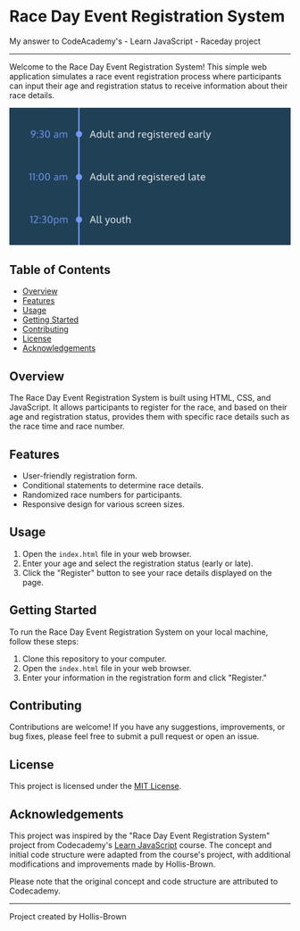 # Race Day Event Registration System
My answer to CodeAcademy's - Learn JavaScript - Raceday project

---

Welcome to the Race Day Event Registration System! This simple web application simulates a race event registration process where participants can input their age and registration status to receive information about their race details.

![Race Day Timeline](Raceday-Timeline.svg)

## Table of Contents

- [Overview](#overview)
- [Features](#features)
- [Usage](#usage)
- [Getting Started](#getting-started)
- [Contributing](#contributing)
- [License](#license)
- [Acknowledgements](#acknowledgements)

## Overview

The Race Day Event Registration System is built using HTML, CSS, and JavaScript. It allows participants to register for the race, and based on their age and registration status, provides them with specific race details such as the race time and race number.

## Features

- User-friendly registration form.
- Conditional statements to determine race details.
- Randomized race numbers for participants.
- Responsive design for various screen sizes.

## Usage

1. Open the `index.html` file in your web browser.
2. Enter your age and select the registration status (early or late).
3. Click the "Register" button to see your race details displayed on the page.

## Getting Started

To run the Race Day Event Registration System on your local machine, follow these steps:

1. Clone this repository to your computer.
2. Open the `index.html` file in your web browser.
3. Enter your information in the registration form and click "Register."

## Contributing

Contributions are welcome! If you have any suggestions, improvements, or bug fixes, please feel free to submit a pull request or open an issue.

## License

This project is licensed under the [MIT License](LICENSE).

## Acknowledgements

This project was inspired by the "Race Day Event Registration System" project from Codecademy's [Learn JavaScript](https://www.codecademy.com/learn/introduction-to-javascript) course. The concept and initial code structure were adapted from the course's project, with additional modifications and improvements made by Hollis-Brown.

Please note that the original concept and code structure are attributed to Codecademy.

---

Project created by Hollis-Brown
